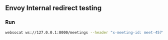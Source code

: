  

## Envoy Internal redirect testing 


### Run
```bash
websocat ws://127.0.0.1:8000/meetings --header "x-meeting-id: meet-457"
```

